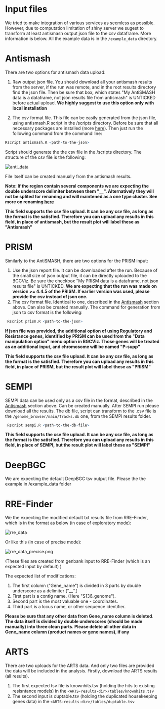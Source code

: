 # Input files
We tried to make integration of various services as seemless as possible. However, due to computation limitation of shiny server we sugest to transform at least antismash output json file to the csv dataframe. More information is below.
All the example data is in the `/example_data` directory.

# Antismash
There are two options for antismash data upload:
1. Raw output json file.  You should download all your antismash results from the server, if the run was remote, and in the root results directory find the json file. Then be sure that box, which states "My AntiSMASH data is a dataframe, not json results file from antismash" is UNTICKED before actual upload. 
****We highly suggest to use this option only with local installation****

2. The csv format file. This file can be easily generated from the json file, using antismash.R script in the /scripts directory. Before be sure that all necessary packages are installed (more [here](Installation#packages-for-input-files-conversion)). Then just run the following command from the command line:
 ```R
 Rscript antismash.R <path-to-the-json>
 ```
Script should generate the the csv file in the /scripts directory.
The structure of the csv file is the following:

![anti_data](/images/antismash_data.png)

File itself  can be created manually from the antismash results.

**Note: If the region contain several components we  are expecting the double underscore delimiter between them "__". Alternatively they will not be splited for renaming and will maintened as a one type cluster. See more on renaming [here](BGCViz_renaming_and_coloring_options.md)**

**This field supports the csv file upload. It can be any csv file, as long as the format is the satisfied. Therefore you can upload any results in this field, in place of antismash, but the result plot will label these as "Antismash"**

# PRISM
Similarly to the AntiSMASH, there are two options for the PRISM input:
1. Use the json report file. It can be downloaded after the run. Because of the small  size of json output file, it can be directly uploaded to the BGCViz. Be sure the checkbox "My PRISM data is a dataframe, not json results file"  is UNTICKED.  **We are expecting that the run was made on version >= 4.4.5 of the PRISM.  If earlier version was used, please provide the csv instead of json one.**
2. The csv format file. Identical to one, described in the [Antismash](#antismash) section above. Can also be created manually. The command for generation from json to csv format is the following:
```R
 Rscript prism.R <path-to-the-json>
```


**If json file was provided, the additional option of using Regulatory and Resistance genes, identified by PRISM can be used from the "Data manipulation option"  menu option in BGCViz. Those genes will be treated as an additional input, and chromosome will be named "P-supp"**

**This field supports the csv file upload. It can be any csv file, as long as the format is the satisfied. Therefore you can upload any results in this field, in place of PRISM, but the result plot will label these as "PRISM"**

# SEMPI
SEMPI data can be used only as a csv file in the format, described in the [Antismash](#antismash) section above.  Can be created manually.
After SEMPI run please download all the results. 
The db file, script can transform to the .csv file is the   `/genome_browser/main/Tracks.db` one, from the SEMPI results folder.

```R
 Rscript sempi.R <path-to-the-db-file>
```

**This field supports the csv file upload. It can be any csv file, as long as the format is the satisfied. Therefore you can upload any results in this field, in place of SEMPI, but the result plot will label these as "SEMPI"**
# DeepBGC
We are expecting the default DeepBGC tsv output file. Please the the example in /example_data folder

# RRE-Finder
We the expecting the modified default txt results file from RRE-Finder, which is in the format as below (in case of exploratory mode):

![rre_data](/images/rre_data.png)

Or like this (in case of precise mode):

![rre_data_precise.png](/images/rre_data_precise.png)

(These files are created from genbank input to RRE-Finder (which is an expected input by default) )

The expected list of modifications:
1.  The first column ("Gene_name")  is divided in 3 parts by double underscore as a delimiter ("__".)  
2.  First part is a contig name. (Here "S136_genome"). 
3.  Second part is the most valuable one - coordinates.
4.  Third part is a locus name, or other sequence identifier.

**Please be sure that any other data from Gene_name column is deleted. The data itself is divided by double underscores (should be made manually) into three clean parts. Please delete all other data in Gene_name column (product names or gene names), if any**

# ARTS
There are two uploads for the ARTS data. And only two files are provided the data will be included in the analysis.  Firstly, download the ARTS results (all results). 
1. The first expected tsv file is knownhits.tsv (holding the hits to existing resisntance models) in the `<ARTS-results-dir>/tables/knownhits.tsv`
2. The second input is duptable.tsv (holding the duplicated housekeeping genes data) in the  `<ARTS-results-dir>/tables/duptable.tsv`